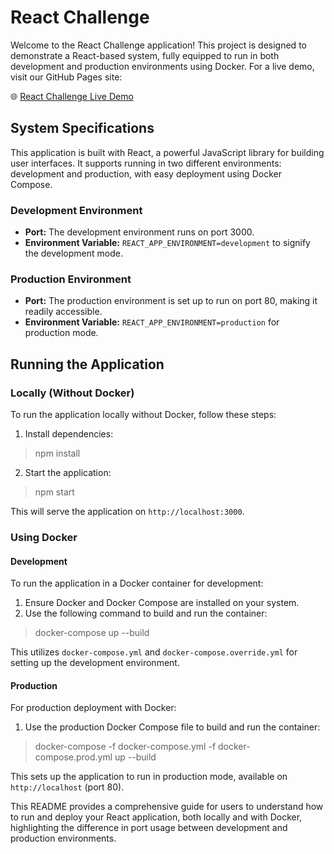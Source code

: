 # React Challenge

Welcome to the React Challenge application! This project is designed to demonstrate a React-based system, fully equipped to run in both development and production environments using Docker. For a live demo, visit our GitHub Pages site:

🌐 [React Challenge Live Demo](https://matheusz2.github.io/react-challenge)

## System Specifications

This application is built with React, a powerful JavaScript library for building user interfaces. It supports running in two different environments: development and production, with easy deployment using Docker Compose.

### Development Environment

- **Port:** The development environment runs on port 3000.
- **Environment Variable:** `REACT_APP_ENVIRONMENT=development` to signify the development mode.

### Production Environment

- **Port:** The production environment is set up to run on port 80, making it readily accessible.
- **Environment Variable:** `REACT_APP_ENVIRONMENT=production` for production mode.

## Running the Application

### Locally (Without Docker)

To run the application locally without Docker, follow these steps:

1. Install dependencies:

> npm install

2. Start the application:

> npm start

This will serve the application on `http://localhost:3000`.

### Using Docker

#### Development

To run the application in a Docker container for development:

1. Ensure Docker and Docker Compose are installed on your system.
2. Use the following command to build and run the container:
   
> docker-compose up --build

This utilizes `docker-compose.yml` and `docker-compose.override.yml` for setting up the development environment.

#### Production

For production deployment with Docker:

1. Use the production Docker Compose file to build and run the container:

> docker-compose -f docker-compose.yml -f docker-compose.prod.yml up --build

This sets up the application to run in production mode, available on `http://localhost` (port 80).

This README provides a comprehensive guide for users to understand how to run and deploy your React application, both locally and with Docker, highlighting the difference in port usage between development and production environments.
